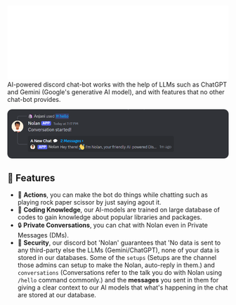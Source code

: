 !['@nolan' text](images/nolan.png)
AI-powered discord chat-bot works with the help of LLMs such as ChatGPT and Gemini (Google's generative AI model), and with features that no other chat-bot provides.

![/hello command preview](images/hello.png)

## 🌴 Features
- 💫 **Actions**, you can make the bot do things while chatting such as playing rock paper scissor by just saying agout it.
- 🧠 **Coding Knowledge**, our AI-models are trained on large database of codes to gain knowledge about popular libraries and packages.
- 🔒 **Private Conversations**, you can chat with Nolan even in Private Messages (DMs).
- 🔐 **Security**, our discord bot 'Nolan' guarantees that 'No data is sent to any third-party else the LLMs (Gemini/ChatGPT), none of your data is stored in our databases. Some of the `setups` (Setups are the channel those admins can setup to make the Nolan, auto-reply in them.) and `conversations` (Conversations refer to the talk you do with Nolan using `/hello` command commonly.) and the **messages** you sent in them for giving a clear context to our AI models that what's happening in the chat are stored at our database.
